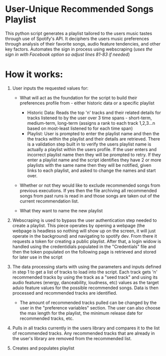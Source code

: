 # User-Unique Recommended Songs Playlist

This python script generates a playlist tailored to the users music tastes through use of Spotify's API. It deciphers the users music preferences through analysis of their favorite songs, audio feature tendencies, and other key factors. Automates the sign in process using webscraping (*uses the sign in with Facebook option so adjust lines 81-83 if needed*)

# How it works:

1. User inputs the requested values for:

    * What will act as the foundation for the script to build their preferences profile from - either historic data or a specific playlist
        * Historic Data: Reads the top 'n' tracks and their related details for tracks listened to by the user over 3 time spans - short-term, medium-term, long-term (assigns a rank to each track 1,2,3...n based on most-least listened to for each time span)
        * Playlist: User is prompted to enter the playlist name and then the the tracks within the playlist and their details are retrieved. There is a validation step built in to verify the users playlist name is actually a playlist within the users profile. If the user enters and incorrect playlist name then they will be prompted to retry. If they enter a playlist name and the script identifies they have 2 or more playlists with the same name then they will be notified, given links to each playlist, and asked to change the names and start over.

    * Whether or not they would like to exclude recommended songs from previous executions. If yes then the file archiving all recommended songs from past runs is read in and those songs are taken out of the current recommendation list.
    
    * What they want to name the new playlist

2. Webscraping is used to bypass the user authentication step needed to create a playlist. This piece operates by opening a webpage (the webpage is headless so nothing will show up on the screen, it will just operate in the background) and navigating to spotify dev. From there it requests a token for creating a public playlist. After that, a login widow is handled using the credentidials populated in the "Credentials" file and then the token populated on the following page is retrieved and stored for later use in the script

2. The data processing starts with using the parameters and inputs defined in step 1 to get a list of tracks to load into the script. Each track gets 'n' recommended tracks by using the track as a "seed track" and using its audio features (energy, danceability, loudness, etc) values as the target aduio feature values for the possible recommended songs. Data is then processed and recommended tracks are identified.

    * The amount of recommended tracks pulled can be changed by the user in the "preference variables" section. The user can also choose the max length for the playlist, the minimum release date for recommended tracks, etc.
    
3. Pulls in all tracks currently in the users library and compares it to the list of recommended tracks. Any recommended tracks that are already in the user's library are removed from the recommended list.
    
4. Creates and populates playlist
